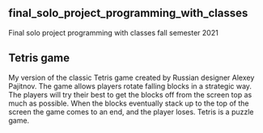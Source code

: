 ## final_solo_project_programming_with_classes
 Final solo project programming with classes fall semester 2021

## Tetris game 
My version of the classic Tetris game created by Russian designer Alexey Pajitnov. The game allows players rotate falling blocks in a strategic way. The players will try their best to get the blocks off from the screen top as much as possible. When the blocks eventually stack up to the top of the screen the game comes to an end, and the player loses. Tetris is a puzzle game.